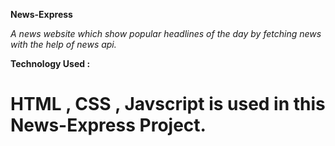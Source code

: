**News-Express**

*A news website which show popular headlines of the day by fetching news with the help of news api.*

**Technology Used :**

**HTML , CSS , Javscript is used in this News-Express Project.**
=======


